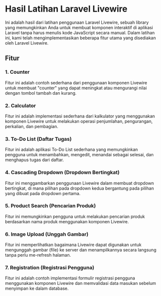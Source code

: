 # Hasil Latihan Laravel Livewire

Ini adalah hasil dari latihan penggunaan Laravel Livewire, sebuah library yang memungkinkan Anda untuk membuat komponen interaktif di aplikasi Laravel tanpa harus menulis kode JavaScript secara manual. Dalam latihan ini, kami telah mengimplementasikan beberapa fitur utama yang disediakan oleh Laravel Livewire.

## Fitur

### 1. Counter

Fitur ini adalah contoh sederhana dari penggunaan komponen Livewire untuk membuat "counter" yang dapat meningkat atau mengurangi nilai dengan tombol tambah dan kurang.

### 2. Calculator

Fitur ini adalah implementasi sederhana dari kalkulator yang menggunakan komponen Livewire untuk melakukan operasi penjumlahan, pengurangan, perkalian, dan pembagian.

### 3. To-Do List (Daftar Tugas)

Fitur ini adalah aplikasi To-Do List sederhana yang memungkinkan pengguna untuk menambahkan, mengedit, menandai sebagai selesai, dan menghapus tugas dari daftar.

### 4. Cascading Dropdown (Dropdown Bertingkat)

Fitur ini menggambarkan penggunaan Livewire dalam membuat dropdown bertingkat, di mana pilihan pada dropdown kedua bergantung pada pilihan yang dibuat pada dropdown pertama.

### 5. Product Search (Pencarian Produk)

Fitur ini memungkinkan pengguna untuk melakukan pencarian produk berdasarkan nama produk menggunakan komponen Livewire.

### 6. Image Upload (Unggah Gambar)

Fitur ini memperlihatkan bagaimana Livewire dapat digunakan untuk mengunggah gambar (file) ke server dan menampilkannya secara langsung tanpa perlu me-refresh halaman.

### 7. Registration (Registrasi Pengguna)

Fitur ini adalah contoh implementasi formulir registrasi pengguna menggunakan komponen Livewire dan memvalidasi data masukan sebelum menyimpan ke dalam database.
